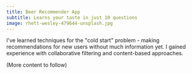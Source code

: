 ```yaml
---
title: Beer Recommender App
subtitle: Learns your taste in just 10 questions
image: rhett-wesley-479644-unsplash.jpg
---
```


I've learned techniques for the "cold start" problem - making recommendations for new users without much information yet. I gained experience with collaborative filtering and content-based approaches.

(More content to follow)
